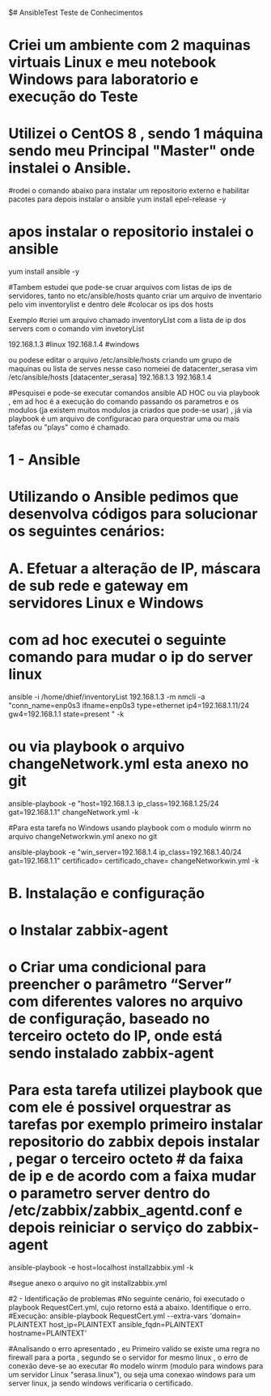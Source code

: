 $# AnsibleTest
Teste de Conhecimentos

# Criei um ambiente com 2 maquinas virtuais Linux e meu notebook Windows para laboratorio e execução do Teste
# Utilizei o CentOS 8 , sendo 1 máquina sendo meu Principal "Master" onde instalei o Ansible. 

#rodei o comando abaixo para instalar um repositorio externo e habilitar pacotes para depois instalar o ansible
yum install epel-release -y

# apos instalar o repositorio instalei o ansible

yum install ansible -y

#Tambem estudei que pode-se cruar arquivos com listas de ips de servidores, tanto no etc/ansible/hosts quanto criar um arquivo de inventario pelo vim inventorylist e dentro dele 
#colocar os ips dos hosts

Exemplo
#criei um arquivo chamado inventoryLIst com a lista de ip dos servers com o comando
vim invetoryList

192.168.1.3 #linux
192.168.1.4 #windows

ou podese editar o arquivo /etc/ansible/hosts criando um grupo de maquinas ou lista de serves nesse caso nomeiei de datacenter_serasa
vim /etc/ansible/hosts
[datacenter_serasa]
192.168.1.3
192.168.1.4

#Pesquisei e pode-se executar comandos ansible AD HOC ou via playbook , em ad hoc é a execução do comando passando os parametros e os modulos (ja existem muitos modulos ja criados que pode-se usar) , já via playbook é um arquivo de configuracao para orquestrar uma ou mais  tafefas ou "plays" como é chamado.

# 1 - Ansible
# Utilizando o Ansible pedimos que desenvolva códigos para solucionar os seguintes cenários:
# A.	Efetuar a alteração de IP, máscara de sub rede e gateway em servidores Linux e Windows

# com ad hoc executei o seguinte comando para mudar o ip do server linux

ansible -i /home/dhief/inventoryList 192.168.1.3 -m nmcli -a "conn_name=enp0s3  ifname=enp0s3 type=ethernet ip4=192.168.1.11/24 gw4=192.168.1.1 state=present "  -k

# ou via playbook o arquivo changeNetwork.yml esta anexo no git

ansible-playbook -e "host=192.168.1.3 ip_class=192.168.1.25/24 gat=192.168.1.1" changeNetwork.yml -k

#Para esta tarefa no Windows usando playbook com o modulo winrm no arquivo  changeNetworkwin.yml anexo no git

ansible-playbook -e "win_server=192.168.1.4 ip_class=192.168.1.40/24 gat=192.168.1.1" certificado= certificado_chave= changeNetworkwin.yml -k

# B.	Instalação e configuração
# o	Instalar zabbix-agent 
# o	Criar uma condicional para preencher o parâmetro “Server” com diferentes valores no arquivo de configuração, baseado no terceiro octeto do IP, onde está sendo instalado zabbix-agent 

# Para esta tarefa utilizei playbook que com ele é possivel orquestrar as tarefas por exemplo primeiro instalar repositorio do zabbix depois instalar , pegar o terceiro octeto  # da faixa de ip e de acordo com a faixa mudar o parametro server dentro do /etc/zabbix/zabbix_agentd.conf e depois reiniciar o serviço do zabbix-agent


ansible-playbook -e host=localhost installzabbix.yml -k

#segue anexo o arquivo no git installzabbix.yml


#2 - Identificação de problemas
#No seguinte cenário, foi executado o playbook RequestCert.yml, cujo retorno está a abaixo. Identifique o erro.
#Execução:
ansible-playbook RequestCert.yml --extra-vars 'domain= PLAINTEXT host_ip=PLAINTEXT ansible_fqdn=PLAINTEXT hostname=PLAINTEXT’ 

#Analisando o erro apresentado , eu Primeiro valido se existe uma regra no firewall para a porta , segundo se o servidor for mesmo linux , o erro de conexão deve-se ao executar #o modelo winrm (modulo para windows para um servidor Linux "serasa.linux"), ou seja uma conexao windows para um server linux, ja sendo windows verificaria o certificado. 









